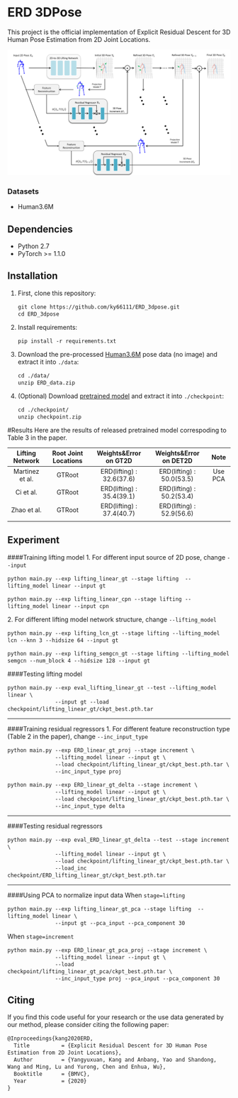 # ERD 3DPose

This project is the official implementation of Explicit Residual Descent for 3D Human
Pose Estimation from 2D Joint Locations.

![framework](./teaser/framework.png)


### Datasets

 * Human3.6M

## Dependencies

* Python 2.7
* PyTorch >= 1.1.0

## Installation

1. First, clone this repository:
    ```
    git clone https://github.com/ky66111/ERD_3dpose.git
    cd ERD_3dpose
    ```
2. Install requirements:
    ```
    pip install -r requirements.txt
    ```
3. Download the pre-processed [Human3.6M](https://1drv.ms/u/s!AueMCSJ2EDkShMhQW0m8jFia80tnaQ?e=JT1WzU) pose data (no image) and extract it into `./data`:
    ```
    cd ./data/
    unzip ERD_data.zip
    ```

4. (Optional) Download [pretrained model](https://1drv.ms/u/s!AueMCSJ2EDkShMhPb6lQSixXTTBi0g?e=mrTSsh) and extract it into `./checkpoint`:
    ```
    cd ./checkpoint/
    unzip checkpoint.zip
    ```

#Results
Here are the results of released pretrained model correspoding to Table 3 in the paper.

| **Lifting Network** | **Root Joint Locations** | **Weights&Error on GT2D** | **Weights&Error on DET2D** | **Note** |
|:-------------------:|:------------------------:|:-----------------:|:------------------:|:------------------:|
| Martinez et al.     | GTRoot | ERD(lifting) : 32.6(37.6) | ERD(lifting) : 50.0(53.5)        | Use PCA|
| Ci et al.           | GTRoot | ERD(lifting) : 35.4(39.1) | ERD(lifting) : 50.2(53.4)    |
| Zhao et al.         | GTRoot | ERD(lifting) : 37.4(40.7) | ERD(lifting) : 52.9(56.6)    |
|                     |                          |                   |                    |


## Experiment
####Training lifting model 
1\. For different input source of 2D pose, change ```--input```
```gt
python main.py --exp lifting_linear_gt --stage lifting  --lifting_model linear --input gt
``` 
```cpn
python main.py --exp lifting_linear_cpn --stage lifting --lifting_model linear --input cpn
```
2\. For different lifting model network structure, change ```--lifting_model```
```lcn
python main.py --exp lifting_lcn_gt --stage lifting --lifting_model lcn --knn 3 --hidsize 64 --input gt
```
```semgcn
python main.py --exp lifting_semgcn_gt --stage lifting --lifting_model semgcn --num_block 4 --hidsize 128 --input gt
```

####Testing lifting model
```linear, gt
python main.py --exp eval_lifting_linear_gt --test --lifting_model linear \
               --input gt --load checkpoint/lifting_linear_gt/ckpt_best.pth.tar
```


---
####Training residual regressors
1\. For different feature reconstruction type (Table 2 in the paper), change ```--inc_input_type```
```Proj2D
python main.py --exp ERD_linear_gt_proj --stage increment \
               --lifting_model linear --input gt \
               --load checkpoint/lifting_linear_gt/ckpt_best.pth.tar \
               --inc_input_type proj
```
```Residual
python main.py --exp ERD_linear_gt_delta --stage increment \
               --lifting_model linear --input gt \
               --load checkpoint/lifting_linear_gt/ckpt_best.pth.tar \
               --inc_input_type delta
```

---
####Testing residual regressors
```
python main.py --exp eval_ERD_linear_gt_delta --test --stage increment \
               --lifting_model linear --input gt \
               --load checkpoint/lifting_linear_gt/ckpt_best.pth.tar \
               --load_inc checkpoint/ERD_lifting_linear_gt/ckpt_best.pth.tar
```
---

####Using PCA to normalize input data
When ```stage=lifting```
```
python main.py --exp lifting_linear_gt_pca --stage lifting  --lifting_model linear \
               --input gt --pca_input --pca_component 30
```
When ```stage=increment```
```
python main.py --exp ERD_linear_gt_pca_proj --stage increment \
               --lifting_model linear --input gt \
               --load checkpoint/lifting_linear_gt_pca/ckpt_best.pth.tar \
               --inc_input_type proj --pca_input --pca_component 30
```


## Citing
If you find this code useful for your research or the use data generated by our method, please consider citing the following paper:
```
@Inproceedings{kang2020ERD,
  Title          = {Explicit Residual Descent for 3D Human Pose Estimation from 2D Joint Locations},
  Author         = {Yangyuxuan, Kang and Anbang, Yao and Shandong, Wang and Ming, Lu and Yurong, Chen and Enhua, Wu},
  Booktitle      = {BMVC},
  Year           = {2020}
}
```